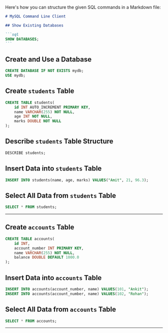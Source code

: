 <!-- @format -->

Here's how you can structure the given SQL commands in a Markdown file:

````markdown
# MySQL Command Line Client

## Show Existing Databases

```sql
SHOW DATABASES;
```
````

## Create and Use a Database

```sql
CREATE DATABASE IF NOT EXISTS mydb;
USE mydb;
```

## Create `students` Table

```sql
CREATE TABLE students(
    id INT AUTO_INCREMENT PRIMARY KEY,
    name VARCHAR(255) NOT NULL,
    age INT NOT NULL,
    marks DOUBLE NOT NULL
);
```

## Describe `students` Table Structure

```sql
DESCRIBE students;
```

## Insert Data into `students` Table

```sql
INSERT INTO students(name, age, marks) VALUES("Amit", 21, 96.3);
```

## Select All Data from `students` Table

```sql
SELECT * FROM students;
```

---

## Create `accounts` Table

```sql
CREATE TABLE accounts(
    id INT,
    account_number INT PRIMARY KEY,
    name VARCHAR(255) NOT NULL,
    balance DOUBLE DEFAULT 1000.0
);
```

## Insert Data into `accounts` Table

```sql
INSERT INTO accounts(account_number, name) VALUES(101, "Ankit");
INSERT INTO accounts(account_number, name) VALUES(102, "Rohan");
```

## Select All Data from `accounts` Table

```sql
SELECT * FROM accounts;
```

---

